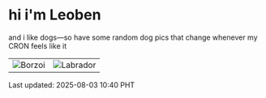 # hi i'm Leoben

and i like dogs—so have some random dog pics that change whenever my CRON feels like it

|  |  |
|--------|----------|
| ![Borzoi](https://random-dog-vercel.vercel.app/api/random-borzoi?v=1754188803) | ![Labrador](https://random-dog-vercel.vercel.app/api/random-labrador?v=1754188803) |

Last updated: 2025-08-03 10:40 PHT

